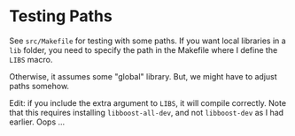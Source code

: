 # Testing Paths

See `src/Makefile` for testing with some paths. If you want local libraries in
a `lib` folder, you need to specify the path in the Makefile where I define the
`LIBS` macro.

Otherwise, it assumes some "global" library. But, we might have to adjust paths
somehow.

Edit: if you include the extra argument to `LIBS`, it will compile correctly.
Note that this requires installing `libboost-all-dev`, and not `libboost-dev`
as I had earlier. Oops ...

